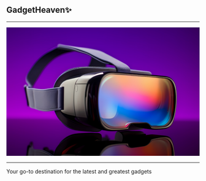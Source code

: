 ## GadgetHeaven✨

---

![Homepage Screenshot](./public/banner.jpg)

---

Your go-to destination for the latest and greatest gadgets
